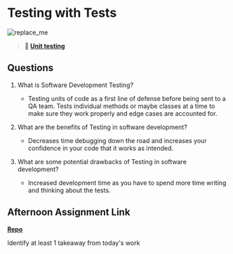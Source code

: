# Testing with Tests

![replace_me](https://codeworks.blob.core.windows.net/public/assets/img/illustrations/placeholder.svg)

> **📖 [Unit testing](https://codeworksacademy.com/fs-student-guide/resources/wk8-9/03-Unit-Testing)**

## Questions

1. What is Software Development Testing?
    - Testing units of code as a first line of defense before being sent to a QA team. Tests individual methods or maybe classes at a time to make sure they work properly and edge cases are accounted for.

2. What are the benefits of Testing in software development?
    - Decreases time debugging down the road and increases your confidence in your code that it works as intended.

3. What are some potential drawbacks of Testing in software development?
    - Increased development time as you have to spend more time writing and thinking about the tests.

## Afternoon Assignment Link

**[Repo](https://github.com/pkrueger/<ASSIGNMENT_REPO>)**

Identify at least 1 takeaway from today's work
